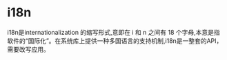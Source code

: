 # i18n

i18n是internationalization 的缩写形式,意即在 i 和 n 之间有 18 个字母,本意是指软件的“国际化”。在系统库上提供一种多国语言的支持机制,i18n是一整套的API，需要改写应用。